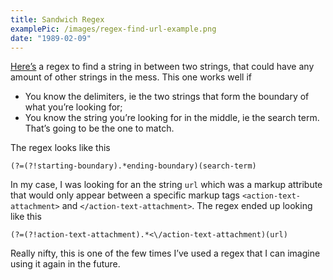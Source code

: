 ```yaml
---
title: Sandwich Regex
examplePic: /images/regex-find-url-example.png
date: "1989-02-09"
---
```


[Here’s](https://rubular.com/r/kvFttNgi15825V) a regex to find a string in between two strings, that could have any amount of other strings in the mess. This one works well if

- You know the delimiters, ie the two strings that form the boundary of what you’re looking for;
- You know the string you’re looking for in the middle, ie the search term. That’s going to be the one to match.

The regex looks like this

```
(?=(?!starting-boundary).*ending-boundary)(search-term)
```

In my case, I was looking for an the string `url` which was a markup attribute that would only appear between a specific markup tags `<action-text-attachment>` and `</action-text-attachment>`. The regex ended up looking like this

```
(?=(?!action-text-attachment).*<\/action-text-attachment)(url)
```

Really nifty, this is one of the few times I’ve used a regex that I can imagine using it again in the future.

